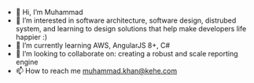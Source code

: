 - 👋 Hi, I’m Muhammad
- 👀 I’m interested in software architecture, software design, distrubed system, and learning to design solutions that help make developers life happier :) 
- 🌱 I’m currently learning AWS, AngularJS 8+, C# 
- 💞️ I’m looking to collaborate on: creating a robust and scale reporting engine 
- 📫 How to reach me muhammad.khan@kehe.com

<!---
muhammadkhan220/muhammadkhan220 is a ✨ special ✨ repository because its `README.md` (this file) appears on your GitHub profile.
You can click the Preview link to take a look at your changes.
--->
